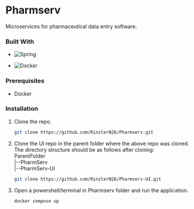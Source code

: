 # Pharmserv

Microservices for pharmaceutical data entry software.

### Built With

- ![Spring](https://img.shields.io/badge/springboot-6DB33F?style=for-the-badge&logo=springboot&logoColor=FFFFFF)

- ![Docker](https://img.shields.io/badge/docker-2496ED?style=for-the-badge&logo=docker&logoColor=FFFFFF)

### Prerequisites

- Docker

### Installation

1. Clone the repo.

   ```sh
   git clone https://github.com/RinzlerN26/Pharmserv.git
   ```

2. Clone the UI repo in the parent folder where the above repo was cloned.
   The directory structure should be as follows after cloning:\
   ParentFolder\
   |--PharmServ\
   |--PharmServ-UI

   ```sh
   git clone https://github.com/RinzlerN26/Pharmserv-UI.git
   ```

3. Open a powershell/terminal in Pharmserv folder and run the application.

   ```sh
   docker compose up
   ```
